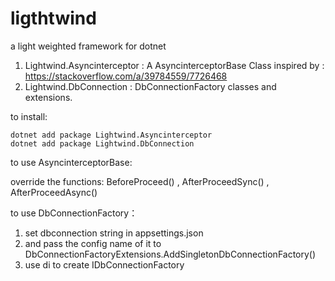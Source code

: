 # ligthtwind

a light weighted framework for dotnet

1. Lightwind.Asyncinterceptor : A AsyncinterceptorBase Class inspired by : <https://stackoverflow.com/a/39784559/7726468>
2. Lightwind.DbConnection : DbConnectionFactory classes and extensions.

to install:
```
dotnet add package Lightwind.Asyncinterceptor
dotnet add package Lightwind.DbConnection
```

to use AsyncinterceptorBase:

override the functions: BeforeProceed() , AfterProceedSync() , AfterProceedAsync()

to use DbConnectionFactory：

1. set dbconnection string in appsettings.json 
2. and pass the config name of it to DbConnectionFactoryExtensions.AddSingletonDbConnectionFactory() 
3. use di to create IDbConnectionFactory